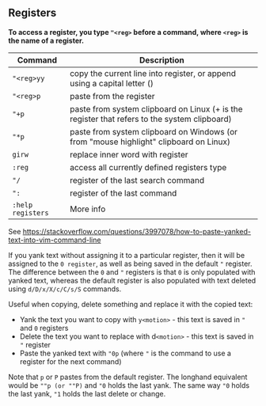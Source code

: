 ## Registers

**To access a register, you type `"<reg>` before a command, where `<reg>` is the name of a register.**

| Command | Description |
|---|---|
| `"<reg>yy` | copy the current line into register, or append using a capital letter (<REG>) |
| `"<reg>p` | paste from the register |
| `"+p`| paste from system clipboard on Linux (+ is the register that refers to the system clipboard) |
| `"*p` | paste from system clipboard on Windows (or from "mouse highlight" clipboard on Linux) |
| `girw` | replace inner word with register |
| `:reg` | access all currently defined registers type |
| `"/` | register of the last search command |
| `":` | register of the last command |
| `:help registers` | More info |

See https://stackoverflow.com/questions/3997078/how-to-paste-yanked-text-into-vim-command-line

If you yank text without assigning it to a particular register, then it will be assigned to the `0 register`, as well as being saved in the default `"` register. The difference between the `0` and `"` registers is that `0` is only populated with yanked text, whereas the default register is also populated with text deleted using `d/D/x/X/c/C/s/S` commands.

Useful when copying, delete something and replace it with the copied text:
- Yank the text you want to copy with `y<motion>` - this text is saved in `"` and `0` registers
- Delete the text you want to replace with d`<motion>` - this text is saved in `"` register
- Paste the yanked text with `"0p` (where `"` is the command to use a register for the next command)

Note that `p` or `P` pastes from the default register. The longhand equivalent would be `""p (or ""P)` and `"0` holds the last yank. The same way `"0` holds the last yank, `"1` holds the last delete or change.
